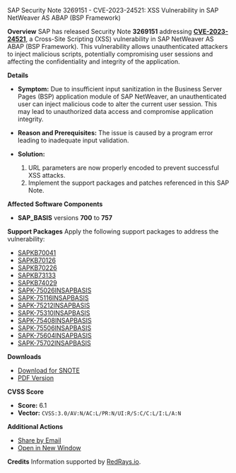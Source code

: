 SAP Security Note 3269151 - CVE-2023-24521: XSS Vulnerability in SAP NetWeaver AS ABAP (BSP Framework)

**Overview**
SAP has released Security Note **3269151** addressing **[CVE-2023-24521](https://cve.mitre.org/cgi-bin/cvename.cgi?name=CVE-2023-24521)**, a Cross-Site Scripting (XSS) vulnerability in SAP NetWeaver AS ABAP (BSP Framework). This vulnerability allows unauthenticated attackers to inject malicious scripts, potentially compromising user sessions and affecting the confidentiality and integrity of the application.

**Details**

- **Symptom:**
  Due to insufficient input sanitization in the Business Server Pages (BSP) application module of SAP NetWeaver, an unauthenticated user can inject malicious code to alter the current user session. This may lead to unauthorized data access and compromise application integrity.

- **Reason and Prerequisites:**
  The issue is caused by a program error leading to inadequate input validation.

- **Solution:**
  1. URL parameters are now properly encoded to prevent successful XSS attacks.
  2. Implement the support packages and patches referenced in this SAP Note.

**Affected Software Components**
- **SAP_BASIS** versions **700** to **757**

**Support Packages**
Apply the following support packages to address the vulnerability:

- [SAPKB70041](https://me.sap.com/supportpackage/SAPKB70041)
- [SAPKB70126](https://me.sap.com/supportpackage/SAPKB70126)
- [SAPKB70226](https://me.sap.com/supportpackage/SAPKB70226)
- [SAPKB73133](https://me.sap.com/supportpackage/SAPKB73133)
- [SAPKB74029](https://me.sap.com/supportpackage/SAPKB74029)
- [SAPK-75026INSAPBASIS](https://me.sap.com/supportpackage/SAPK-75026INSAPBASIS)
- [SAPK-75116INSAPBASIS](https://me.sap.com/supportpackage/SAPK-75116INSAPBASIS)
- [SAPK-75212INSAPBASIS](https://me.sap.com/supportpackage/SAPK-75212INSAPBASIS)
- [SAPK-75310INSAPBASIS](https://me.sap.com/supportpackage/SAPK-75310INSAPBASIS)
- [SAPK-75408INSAPBASIS](https://me.sap.com/supportpackage/SAPK-75408INSAPBASIS)
- [SAPK-75506INSAPBASIS](https://me.sap.com/supportpackage/SAPK-75506INSAPBASIS)
- [SAPK-75604INSAPBASIS](https://me.sap.com/supportpackage/SAPK-75604INSAPBASIS)
- [SAPK-75702INSAPBASIS](https://me.sap.com/supportpackage/SAPK-75702INSAPBASIS)

**Downloads**
- [Download for SNOTE](https://notesdownloads.sap.com/note/0040000000169852023)
- [PDF Version](https://userapps.support.sap.com/sap/support/sfm/notes/print/0003269151?language=en-US&token=41786F31812F3F0265FE7B6A852F152F)

**CVSS Score**
- **Score:** 6.1
- **Vector:** `CVSS:3.0/AV:N/AC:L/PR:N/UI:R/S:C/C:L/I:L/A:N`

**Additional Actions**
- [Share by Email](https://me.sap.com/sharing/link)
- [Open in New Window](https://me.sap.com/newwindow/link)

**Credits**
Information supported by [RedRays.io](https://redrays.io).